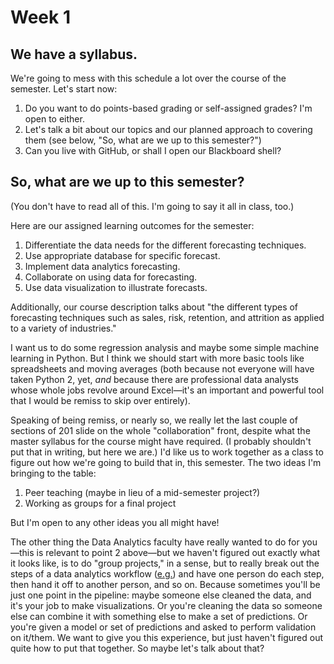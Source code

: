 # Week 1

## We have a syllabus.

We're going to mess with this schedule a lot over the course of the semester. Let's start now:
1. Do you want to do points-based grading or self-assigned grades? I'm open to either.
2. Let's talk a bit about our topics and our planned approach to covering them (see below, "So, what are we up to this semester?")
3. Can you live with GitHub, or shall I open our Blackboard shell?

## So, what are we up to this semester?

(You don't have to read all of this. I'm going to say it all in class, too.)

Here are our assigned learning outcomes for the semester:
1. Differentiate the data needs for the different forecasting techniques.
2. Use appropriate database for specific forecast.
3. Implement data analytics forecasting.
4. Collaborate on using data for forecasting.
5. Use data visualization to illustrate forecasts.

Additionally, our course description talks about "the different types of forecasting techniques such as sales, risk, retention, and attrition as applied to a variety of industries."

I want us to do some regression analysis and maybe some simple machine learning in Python. But I think we should start with more basic tools like spreadsheets and moving averages (both because not everyone will have taken Python 2, yet, _and_ because there are professional data analysts whose whole jobs revolve around Excel&mdash;it's an important and powerful tool that I would be remiss to skip over entirely).

Speaking of being remiss, or nearly so, we really let the last couple of sections of 201 slide on the whole "collaboration" front, despite what the master syllabus for the course might have required. (I probably shouldn't put that in writing, but here we are.) I'd like us to work together as a class to figure out how we're going to build that in, this semester. The two ideas I'm bringing to the table:
1) Peer teaching (maybe in lieu of a mid-semester project?)
2) Working as groups for a final project

But I'm open to any other ideas you all might have!

The other thing the Data Analytics faculty have really wanted to do for you&mdash;this is relevant to point 2 above&mdash;but we haven't figured out exactly what it looks like, is to do "group projects," in a sense, but to really break out the steps of a data analytics workflow ([e.g.](https://www.researchgate.net/figure/Workflow-for-Big-Data-Analytics_fig1_303821919)) and have one person do each step, then hand it off to another person, and so on. Because sometimes you'll be just one point in the pipeline: maybe someone else cleaned the data, and it's your job to make visualizations. Or you're cleaning the data so someone else can combine it with something else to make a set of predictions. Or you're given a model or set of predictions and asked to perform validation on it/them. We want to give you this experience, but just haven't figured out quite how to put that together. So maybe let's talk about that?

